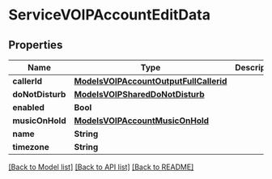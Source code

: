 # ServiceVOIPAccountEditData

## Properties
Name | Type | Description | Notes
------------ | ------------- | ------------- | -------------
**callerId** | [**ModelsVOIPAccountOutputFullCallerid**](ModelsVOIPAccountOutputFullCallerid.md) |  | [optional] 
**doNotDisturb** | [**ModelsVOIPSharedDoNotDisturb**](ModelsVOIPSharedDoNotDisturb.md) |  | [optional] 
**enabled** | **Bool** |  | [optional] 
**musicOnHold** | [**ModelsVOIPAccountMusicOnHold**](ModelsVOIPAccountMusicOnHold.md) |  | [optional] 
**name** | **String** |  | 
**timezone** | **String** |  | 

[[Back to Model list]](../README.md#documentation-for-models) [[Back to API list]](../README.md#documentation-for-api-endpoints) [[Back to README]](../README.md)


